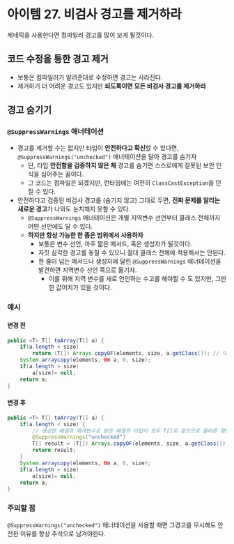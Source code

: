 # 아이템 27. 비검사 경고를 제거하라
제네릭을 사용한다면 컴파일러 경고를 많이 보게 될것이다.
## 코드 수정을 통한 경고 제거
- 보통은 컴파일러가 알려준대로 수정하면 경고는 사라진다.
- 제거하기 더 어려운 경고도 있지만 **되도록이면 모든 비검사 경고를 제거하라**
  
## 경고 숨기기
### `@SuppressWarnings` 애너테이션
- 경고를 제거할 수는 없지만 타입이 **안전하다고 확신**할 수 있다면, `@SuppressWarnings("unchecked")` 애너테이션을 달아 경고를 숨기자
  - 단, 타입 **안전함을 검증하지 않은 채** 경고를 숨기면 스스로에게 잘못된 보안 인식을 심어주는 꼴이다.
  - 그 코드는 컴파일은 되겠지만, 런타임에는 여전히 `ClassCastException`을 던질 수 있다.
- 안전하다고 검증된 비검사 경고를 (숨기지 않고) 그대로 두면, **진짜 문제를 알리는 새로운 경고**가 나와도 눈치채지 못할 수 있다.
  - `@SuppressWarnings` 애너테이션은 개별 지역변수 선언부터 클래스 전체까지 어떤 선언에도 달 수 있다.
  - **하지만 항상 가능한 한 좁은 범위에서 사용하자**
    - 보통은 변수 선언, 아주 짧은 메서드, 혹은 생성자가 될것이다.
    - 자칫 심각한 경고를 놓칠 수 있으니 절대 클래스 전체에 적용해서는 안된다.
    - 한 줄이 넘는 메서드나 생성자에 달린 `@SuppressWarnings` 애너테이션을 발견하면 지역변수 선언 쪽으로 옮기자.
      - 이를 위해 지역 변수를 새로 언언하는 수고를 해야할 수 도 있지만, 그만한 값어치가 있을 것이다.

### 예시
#### 변경 전
``` java
public <T> T[] toArray(T[] a) {
    if(a.length < size)
        return (T[]) Arrays.copyOF(elements, size, a.getClass()); // 이 부분
    System.arraycopy(elements, 0m a, 0, size);
    if(a.length > size)
        a[size]= null;
    return a;
}
```
#### 변경 후
``` java 
public <T> T[] toArray(T[] a) {
    if(a.length < size) {
        // 생성한 배열과 매개변수로 받은 배열의 타입이 모두 T[]로 같으므로 올바른 형변환이다.
        @SuppressWarnings("unchecked")
        T[] result = (T[]) Arrays.copyOF(elements, size, a.getClass());
        return result;
    }
    System.arraycopy(elements, 0m a, 0, size);
    if(a.length > size)
        a[size]= null;
    return a;
}
```

### 주의할 점
`@SuppressWarnings("unchecked")` 애너테이션을 사용할 때면 그경고를 무시해도 안전한 이유를 항상 주석으로 남겨야한다.
